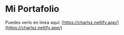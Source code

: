 # Mi Portafolio

Puedes verlo en línea aquí: [https://charlsz.netlify.app/](https://charlsz.netlify.app/)
